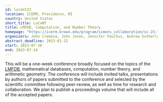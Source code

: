 ```yaml
---
id: lucant23
location: ICERM, Providence, RI
country: United States
short_title: LuCaNT
title: LMFDB, Computation, and Number Theory
homepage: "https://icerm.brown.edu/program/simons_collaboration/sc-23-lucant"
organizers: John Cremona, John Jones, Jennifer Paulhus, Andrew Sutherland, John Voight
abstract_deadline: 2023-01-22
start: 2023-07-10
end: 2023-07-14
---
```


This will be a one-week conference broadly focused on the topics of the [LMFDB](https://lmfdb.org), mathematical databases, computation, number theory, and arithmetic geometry. The conference will include invited talks, presentations by authors of papers submitted to the conference and selected by the scientific committee following peer-review, as well as time for research and collaboration. We plan to publish a proceedings volume that will include all of the accepted papers.
